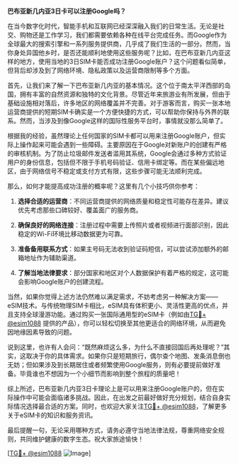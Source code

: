 **巴布亚新几内亚3日卡可以注册Google吗？**

在当今数字化时代，智能手机和互联网已经深深融入我们的日常生活。无论是社交、购物还是工作学习，我们都需要依赖各种在线平台完成任务。而Google作为全球最大的搜索引擎和一系列服务提供商，几乎成了我们生活的一部分。然而，当你身处异国他乡时，是否还能顺利地使用这些服务呢？比如，在巴布亚新几内亚这样的地方，使用当地的3日SIM卡能否成功注册Google账户？这个问题看似简单，但背后却涉及到了网络环境、隐私政策以及运营商限制等多个方面。

首先，让我们来了解一下巴布亚新几内亚的基本情况。这个位于南太平洋西部的岛国，拥有丰富的自然资源和独特的文化背景。尽管近年来旅游业有所发展，但由于基础设施相对落后，许多地区的网络覆盖并不完善。对于游客而言，购买一张本地运营商提供的短期SIM卡确实是一个方便快捷的方式，可以帮助你保持与外界的联系。然而，当涉及到像Google这样的国际性服务平台时，事情就没那么简单了。

根据我的经验，虽然理论上任何国家的SIM卡都可以用来注册Google账户，但实际上操作起来可能会遇到一些障碍。主要原因在于Google对新账户的创建有严格的审核机制。为了防止垃圾邮件发送者滥用其系统，Google会通过多种方式验证用户的身份信息，包括但不限于手机号码验证、信用卡绑定等。而在某些偏远地区，由于网络信号不稳定或支付方式有限，这些步骤可能无法顺利完成。

那么，如何才能提高成功注册的概率呢？这里有几个小技巧供你参考：

1. **选择合适的运营商**：不同运营商提供的网络质量和稳定性可能存在差异。建议优先考虑那些口碑较好、覆盖面广的服务商。
   
2. **确保良好的网络连接**：注册过程中需要上传照片或者视频进行面部识别，因此稳定的Wi-Fi环境比移动数据更为可靠。
   
3. **准备备用联系方式**：如果主号码无法收到验证码短信，可以尝试添加额外的邮箱地址作为辅助渠道。
   
4. **了解当地法律要求**：部分国家和地区对个人数据保护有着严格的规定，这可能会影响Google账户的创建流程。

当然，如果你觉得上述方法仍然难以满足需求，不妨考虑另一种解决方案——eSIM技术。与传统物理SIM卡相比，eSIM具有体积更小、灵活性更高的优点，并且支持全球漫游功能。通过购买一张国际通用型的eSIM卡（例如由[TG💪+ @esim1088](https://t.me/s/esim1088) 提供的产品），你可以轻松切换至其他更适合的网络环境，从而避免因地缘因素导致的问题。

说到这里，也许有人会问：“既然麻烦这么多，为什么不直接回国后再处理呢？”其实，这取决于你的具体需求。如果你只是短期旅行，偶尔查个地图、发条消息倒也无妨；但如果涉及到长期居住或者频繁使用Google服务，则有必要提前做好准备。毕竟谁也不想因为一个小细节而影响到整个旅程的质量吧！

综上所述，巴布亚新几内亚3日卡理论上是可以用来注册Google账户的，但在实际操作中可能会面临诸多挑战。因此，在出发之前最好做好充分规划，结合自身实际情况选择最合适的方案。同时，也欢迎大家关注[TG💪+ @esim1088](https://t.me/s/esim1088)，了解更多关于eSIM卡的知识和服务资讯。

最后提醒一句，无论采用哪种方式，请务必遵守当地法律法规，尊重网络安全规则，共同维护健康的数字生态。祝大家旅途愉快！

[[TG💪+ @esim1088](https://t.me/s/esim1088) ![Image](https://i.postimg.cc/4NQfJmqS/Snipaste-2025-05-13-00-14-12.png)]